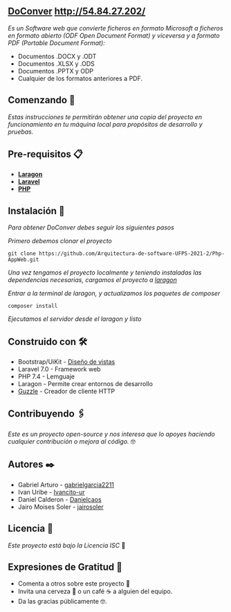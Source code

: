 ## [DoConver](http://54.84.27.202/) http://54.84.27.202/ 
_Es un Software web que convierte ficheros en formato Microsoft a ficheros en formato abierto (ODF Open Document Format) y viceversa y a formato PDF (Portable Document Format):_
- Documentos .DOCX y .ODT
- Documentos .XLSX y .ODS
- Documentos .PPTX y ODP
- Cualquier de los formatos anteriores a PDF.

## Comenzando 🚀
_Estas instrucciones te permitirán obtener una copia del proyecto en funcionamiento en tu máquina local para propósitos de desarrollo y pruebas._

## Pre-requisitos 📋
- **[Laragon](https://laragon.org/)**
- **[Laravel](https://laravel.com/docs/8.x/installation)**
- **[PHP](https://www.php.net/downloads.php)**

## Instalación 🔧

_Para obtener DoConver debes seguir los siguientes pasos_

_Primero debemos clonar el proyecto_
```
git clone https://github.com/Arquitectura-de-software-UFPS-2021-2/Php-AppWeb.git
```
_Una vez tengamos el proyecto localmente y teniendo instaladas las dependencias necesarias, cargamos el proyecto a [laragon](https://laragon.org/docs/easy-to-use.html)_

_Entrar a la terminal de laragon, y actualizamos los paquetes de composer_
```
composer install
```

_Ejecutamos el servidor desde el laragon y listo_


## Construido con 🛠️
- Bootstrap/UiKit - [Diseño de vistas](https://github.com/Ivancito-ur/front-conversor-php) 
- Laravel 7.0 - Framework web
- PHP 7.4 - Lemguaje
- Laragon - Permite crear entornos de desarrollo
- [Guzzle](https://docs.guzzlephp.org/en/stable/) - Creador de cliente HTTP

## Contribuyendo 🖇️
_Este es un proyecto open-source y nos interesa que lo apoyes haciendo cualquier contribución o mejora al código._ 🤓

## Autores ✒️
- Gabriel Arturo - [gabrielgarcia2211](https://github.com/gabrielgarcia2211)
- Ivan Uribe - [Ivancito-ur](https://github.com/Ivancito-ur)
- Daniel Calderon - [Danielcaos](https://github.com/Danielcaos)
- Jairo Moises Soler - [jairosoler](https://github.com/jairosoler) 

## Licencia 📄
_Este proyecto está bajo la Licencia ISC_ 📄

## Expresiones de Gratitud 🎁

* Comenta a otros sobre este proyecto 📢
* Invita una cerveza 🍺 o un café ☕ a alguien del equipo. 
* Da las gracias públicamente 🤓.
